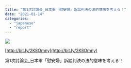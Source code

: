 ```yaml
---
title: "第1次討論会_日本軍「慰安婦」訴訟判決の法的意味を考える！"
date: "2021-01-14"
categories: 
  - "japanese"
  - "report"
---
```


![](http://womenandwar.net/kr/wp-content/uploads/2021/01/웹자보210113_일어_1월18일-1차토론회-724x1024.jpg)

[http://bit.ly/2K8Omny](http://bit.ly/2K8Omny)

第1次討論会\_日本軍「慰安婦」訴訟判決の法的意味を考える！

